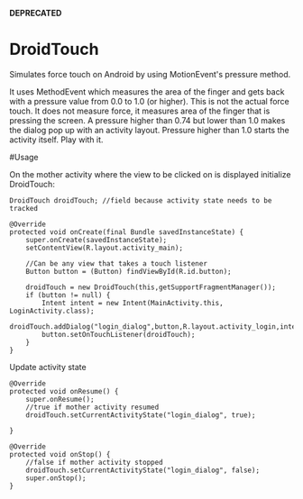 **DEPRECATED**

# DroidTouch
Simulates force touch on Android by using MotionEvent's pressure method.

It uses MethodEvent which measures the area of the finger and gets back with a pressure value from 0.0 to 1.0 (or higher).
This is not the actual force touch. It does not measure force, it measures area of the finger that is pressing the screen.
A pressure higher than 0.74 but lower than 1.0 makes the dialog pop up with an activity layout. 
Pressure higher than 1.0 starts the activity itself.
Play with it.

#Usage

On the mother activity where the view to be clicked on is displayed initialize DroidTouch:

    DroidTouch droidTouch; //field because activity state needs to be tracked

    @Override
    protected void onCreate(final Bundle savedInstanceState) {
        super.onCreate(savedInstanceState);
        setContentView(R.layout.activity_main);
        
        //Can be any view that takes a touch listener
        Button button = (Button) findViewById(R.id.button);

        droidTouch = new DroidTouch(this,getSupportFragmentManager());
        if (button != null) {
            Intent intent = new Intent(MainActivity.this, LoginActivity.class);
            droidTouch.addDialog("login_dialog",button,R.layout.activity_login,intent);
            button.setOnTouchListener(droidTouch);
        }
    }

Update activity state

    @Override
    protected void onResume() {
        super.onResume();
        //true if mother activity resumed
        droidTouch.setCurrentActivityState("login_dialog", true);

    }

    @Override
    protected void onStop() {
        //false if mother activity stopped
        droidTouch.setCurrentActivityState("login_dialog", false);
        super.onStop();
    }
